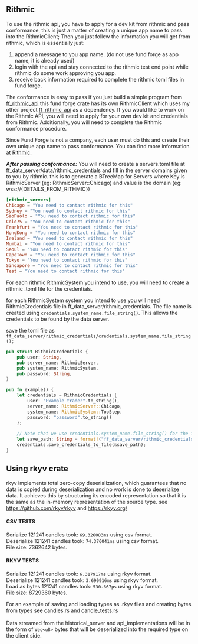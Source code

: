 
## Rithmic
To use the rithmic api, you have to apply for a dev kit from rithmic and pass conformance, this is just a matter of creating a unique app name to pass into the RithmicClient;
Then you just follow the information you will get from rithmic, which is essentially just:
1. append a message to you app name. (do not use fund forge as app name, it is already used)
2. login with the api and stay connected to the rithmic test end point while rithmic do some work approving you app.
3. receive back information required to complete the rithmic toml files in fund forge.

The conformance is easy to pass if you just build a simple program from [ff_rithmic_api](https://github.com/BurnOutTrader/ff_rithmic_api)
this fund forge crate has its own RithmicClient which uses my other project [ff_rithmic_api](https://github.com/BurnOutTrader/ff_rithmic_api) as a dependency.
If you would like to work on the Rithmic API, you will need to apply for your own dev kit and credentials from Rithmic. Additionally, you will need to complete the Rithmic conformance procedure.

Since Fund Forge is not a company, each user must do this and create their own unique app name to pass conformance. You can find more information at [Rithmic](https://yyy3.rithmic.com/?page_id=17).

***After passing conformance:***
You will need to create a servers.toml file at ff_data_server/data/rithmic_credentials and fill in the server domains given to you by rithmic.
this is to generate a BTreeMap for Servers where Key is RithmicServer (eg: RithmicServer::Chicago) and value is the domain (eg: wss://{DETAILS_FROM_RITHMIC})
```toml
[rithmic_servers]
Chicago = "You need to contact rithmic for this"
Sydney = "You need to contact rithmic for this"
SaoPaolo = "You need to contact rithmic for this"
Colo75 = "You need to contact rithmic for this"
Frankfurt = "You need to contact rithmic for this"
HongKong = "You need to contact rithmic for this"
Ireland = "You need to contact rithmic for this"
Mumbai = "You need to contact rithmic for this"
Seoul = "You need to contact rithmic for this"
CapeTown = "You need to contact rithmic for this"
Tokyo = "You need to contact rithmic for this"
Singapore = "You need to contact rithmic for this"
Test = "You need to contact rithmic for this"
```

For each rithmic RithmicSystem you intend to use, you will need to create a rithmic .toml file for the credentials.

for each RithmicSystem system you intend to use you will need  RithmicCredentials file in ff_data_server/rithmic_credentials.
The file name is created using `credentials.system_name.file_string()`. This allows the credentials to be found by the data server.

save the toml file as `ff_data_server/rithmic_credentials/credentials.system_name.file_string();`
```rust
pub struct RithmicCredentials {
    pub user: String,
    pub server_name: RithmicServer,
    pub system_name: RithmicSystem,
    pub password: String,
}

pub fn example() {
    let credentials = RithmicCredentials {
        user: "Example trader".to_string(),
        server_name: RithmicServer::Chicago,
        system_name: RithmicSystem::TopStep,
        password: "password".to_string()
    };
    
    // Note that we use credentials.system_name.file_string() for the file name, so that the server knows where to find credentials.
    let save_path: String = format!("ff_data_server/rithmic_credentials/{}", credentials.file_name());
    credentials.save_credentials_to_file(&save_path);
}
```


## Using rkyv crate
rkyv implements total zero-copy deserialization, 
which guarantees that no data is copied during deserialization and no work is done to deserialize data. 
It achieves this by structuring its encoded representation so that it is the same as the in-memory representation of the source type.
see https://github.com/rkyv/rkyv and https://rkyv.org/

#### CSV TESTS
Serialize 121241 candles took: `69.326083ms` using csv format. \
Deserialize 121241 candles took: `74.376041ms` using csv format. \
File size: 7362642 bytes. 

#### RKYV TESTS
Serialize 121241 candles took: `6.317917ms` using rkyv format. \
Deserialize 121241 candles took: `3.690916ms` using rkyv format. \
Load as bytes 121241 candles took: `530.667µs` using rkyv format. \
File size: 8729360 bytes.

For an example of saving and loading types as .rkyv files and creating bytes from types see candles.rs and candle_tests.rs \
\
Data streamed from the historical_server and api_implementations will be in the form of `Vec<u8>` bytes that will be deserialized into the required type on the client side.




